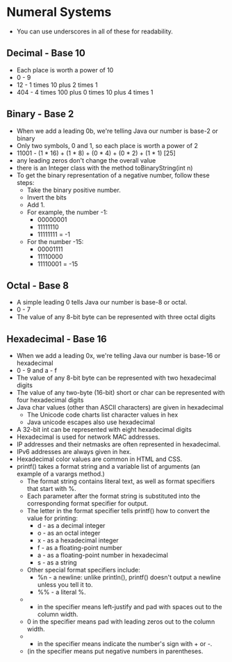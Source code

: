 # Numeral Systems

* You can use underscores in all of these for readability.

## Decimal - Base 10

* Each place is worth a power of 10
* 0 - 9
*  12   - 1 times 10 plus 2 times 1
* 404   - 4 times 100 plus 0 times 10 plus 4 times 1


## Binary - Base 2

* When we add a leading 0b, we're telling Java our number is base-2 or binary
* Only two symbols, 0 and 1, so each place is worth a power of 2
* 11001   - (1 * 16) + (1 * 8) + (0 * 4) + (0 * 2) + (1 * 1) [25]
* any leading zeros don't change the overall value
* there is an Integer class with the method toBinaryString(int n)
* To get the binary representation of a negative number, follow these steps:
    * Take the binary positive number.
    * Invert the bits
    * Add 1.
    * For example, the number -1:
        * 00000001
        * 11111110
        * 11111111 = -1
    * For the number -15:
        * 00001111
        * 11110000
        * 11110001 = -15


## Octal - Base 8

* A simple leading 0 tells Java our number is base-8 or octal.
* 0 - 7
* The value of any 8-bit byte can be represented with three octal digits


## Hexadecimal - Base 16

* When we add a leading 0x, we're telling Java our number is base-16 or hexadecimal
* 0 - 9  and  a - f
* The value of any 8-bit byte can be represented with two hexadecimal digits
* The value of any two-byte (16-bit) short or char can be represented with four hexadecimal digits
* Java char values (other than ASCII characters) are given in hexadecimal
    * The Unicode code charts list character values in hex
    * Java unicode escapes also use hexadecimal
* A 32-bit int can be represented with eight hexadecimal digits
* Hexadecimal is used for network MAC addresses.
* IP addresses and their netmasks are often represented in hexadecimal.
* IPv6 addresses are always given in hex.
* Hexadecimal color values are common in HTML and CSS.
* printf() takes a format string and a variable list of arguments (an example of a varargs method.)
    * The format string contains literal text, as well as format specifiers that start with %.
    * Each parameter after the format string is substituted into the corresponding format specifier for output.
    * The letter in the format specifier tells printf() how to convert the value for printing:
        * d - as a decimal integer
        * o - as an octal integer
        * x - as a hexadecimal integer
        * f - as a floating-point number
        * a - as a floating-point number in hexadecimal
        * s - as a string
    * Other special format specifiers include:
        * %n - a newline: unlike println(), printf() doesn't output a newline unless you tell it to.
        * %% - a literal %.
    * - in the specifier means left-justify and pad with spaces out to the column width.
    * 0 in the specifier means pad with leading zeros out to the column width.
    * + in the specifier means indicate the number's sign with + or -.
    * (in the specifier means put negative numbers in parentheses.
